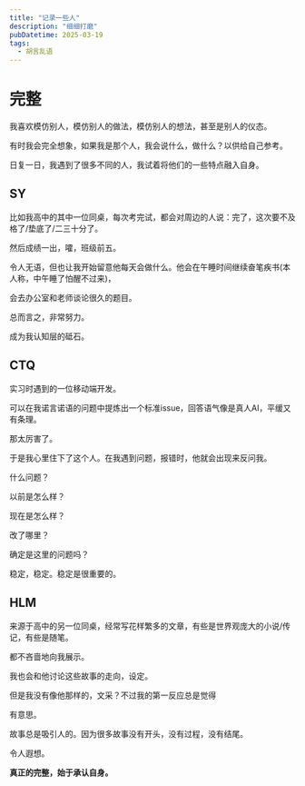 ```yaml
---
title: "记录一些人"
description: "细细打磨"
pubDatetime: 2025-03-19
tags:
  - 胡言乱语
---
```


# 完整

我喜欢模仿别人，模仿别人的做法，模仿别人的想法，甚至是别人的仪态。

有时我会完全想象，如果我是那个人，我会说什么，做什么？以供给自己参考。

日复一日，我遇到了很多不同的人，我试着将他们的一些特点融入自身。

## SY

比如我高中的其中一位同桌，每次考完试，都会对周边的人说：完了，这次要不及格了/垫底了/二三十分了。

然后成绩一出，嚯，班级前五。

令人无语，但也让我开始留意他每天会做什么。他会在午睡时间继续奋笔疾书(本人称，中午睡了怕醒不过来)，

会去办公室和老师谈论很久的题目。

总而言之，非常努力。

成为我认知层的砥石。

## CTQ

实习时遇到的一位移动端开发。

可以在我诺言诺语的问题中提炼出一个标准issue，回答语气像是真人AI，平缓又有条理。

那太厉害了。

于是我心里住下了这个人。在我遇到问题，报错时，他就会出现来反问我。

什么问题？

以前是怎么样？

现在是怎么样？

改了哪里？

确定是这里的问题吗？

稳定，稳定。稳定是很重要的。

## HLM

来源于高中的另一位同桌，经常写花样繁多的文章，有些是世界观庞大的小说/传记，有些是随笔。

都不吝啬地向我展示。

我也会和他讨论这些故事的走向，设定。

但是我没有像他那样的，文采？不过我的第一反应总是觉得

有意思。

故事总是吸引人的。因为很多故事没有开头，没有过程，没有结尾。

令人遐想。

**真正的完整，始于承认自身。**
